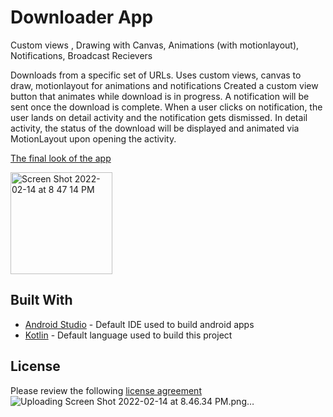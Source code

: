 # Downloader App

Custom views , Drawing with Canvas, Animations (with motionlayout), Notifications, Broadcast Recievers

Downloads from a specific set of URLs. Uses custom views, canvas to draw, motionlayout for animations and notifications
Created a custom view button that animates while download is in progress. A notification will be sent once the download is complete. When a user clicks on notification, the user lands on detail activity and the notification gets dismissed. In detail activity, the status of the download will be displayed and animated via MotionLayout upon opening the activity.

[The final look of the app](https://gph.is/g/Zywmnre)

<img width="163" alt="Screen Shot 2022-02-14 at 8 47 14 PM" src="https://user-images.githubusercontent.com/42185739/153977280-2c6a7b50-6d63-49ce-b3e0-48516472817d.png">

## Built With

* [Android Studio](https://developer.android.com/studio) - Default IDE used to build android apps
* [Kotlin](https://kotlinlang.org/) - Default language used to build this project

## License
Please review the following [license agreement](https://bumptech.github.io/glide/dev/open-source-licenses.html)
![Uploading Screen Shot 2022-02-14 at 8.46.34 PM.png…]()
